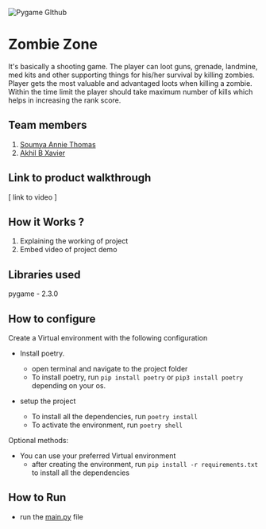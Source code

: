 ![Pygame GIthub](https://user-images.githubusercontent.com/64391274/229285417-80d68655-4282-4a33-87a2-20723c8dfcb0.png)



# Zombie Zone

It's basically a shooting game. The player can loot  guns, grenade, landmine, med kits and other supporting things for his/her survival by killing zombies. Player gets the most valuable and advantaged loots when killing a zombie.
Within the time limit the player should take maximum number of kills which helps in increasing the rank score.
## Team members

1. [Soumya Annie Thomas](https://github.com/S-A-T-07)
2. [Akhil B Xavier](https://github.com/winter-x64)
## Link to product walkthrough
[ link to video ]
## How it Works ?
1. Explaining the working of project
2. Embed video of project demo
## Libraries used
pygame - 2.3.0
## How to configure
Create a Virtual environment with the following configuration
- Install poetry.
  
   - open terminal and navigate to the project folder
   - To install poetry, run `pip install poetry` or `pip3 install poetry` depending on your os.
- setup the project
   - To install all the dependencies, run `poetry install`
   - To activate the environment, run `poetry shell`

Optional methods:

- You can use your preferred Virtual environment
  - after creating the environment, run `pip install -r requirements.txt` to install all the dependencies
  
## How to Run
  - run the [main.py](test/main.py) file